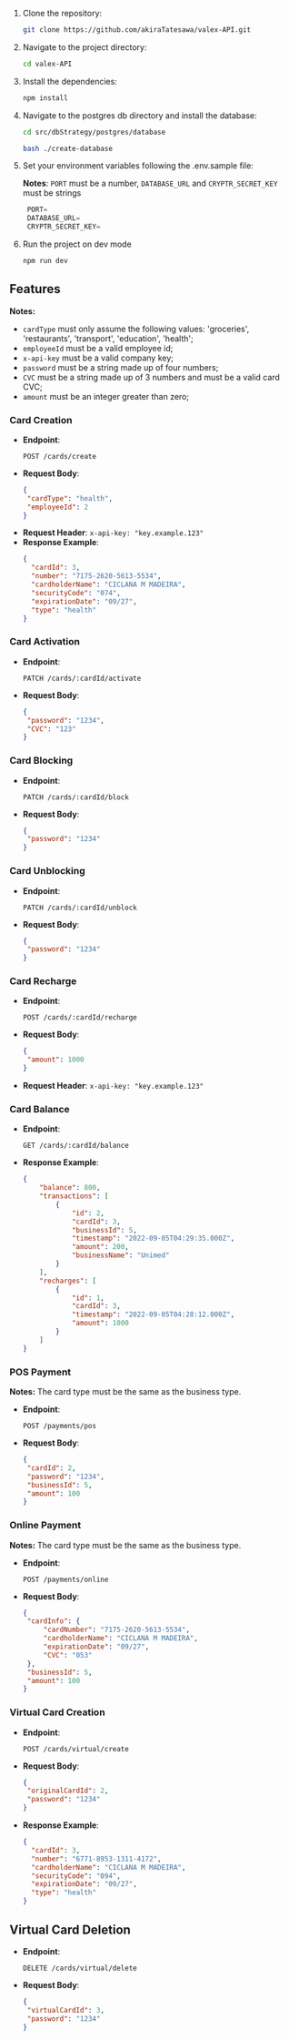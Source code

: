 1. Clone the repository:

    ```bash
    git clone https://github.com/akiraTatesawa/valex-API.git
    ```
2. Navigate to the project directory:
    
    ```bash
    cd valex-API
    ```
3. Install the dependencies:
    
    ```bash
    npm install
    ```
4. Navigate to the postgres db directory and install the database:
    
    ```bash
    cd src/dbStrategy/postgres/database
    
    bash ./create-database 
    ```
5. Set your environment variables following the .env.sample file:

   **Notes**: `PORT` must be a number, `DATABASE_URL` and `CRYPTR_SECRET_KEY` must be strings

   ```ts
    PORT=
    DATABASE_URL=
    CRYPTR_SECRET_KEY=
   ```
6. Run the project on dev mode

   ```bash
   npm run dev
   ```

## Features

**Notes:**
- `cardType` must only assume the following values: 'groceries', 'restaurants', 'transport', 'education', 'health';
- `employeeId` must be a valid employee id;
- `x-api-key` must be a valid company key;
- `password` must be a string made up of four numbers;
- `CVC` must be a string made up of 3 numbers and must be a valid card CVC;
- `amount` must be an integer greater than zero;

### Card Creation

- **Endpoint**: 
   ```http
   POST /cards/create
   ```
- **Request Body**: 
   ```json
  {
    "cardType": "health",
    "employeeId": 2
  }
  ```
- **Request Header**: `x-api-key: "key.example.123"`
- **Response Example**:
    ```json
    {
      "cardId": 3,
      "number": "7175-2620-5613-5534",
      "cardholderName": "CICLANA M MADEIRA",
      "securityCode": "074",
      "expirationDate": "09/27",
      "type": "health"
    }
    ```
    
### Card Activation

- **Endpoint**: 
   ```http
   PATCH /cards/:cardId/activate
   ```
- **Request Body**: 
   ```json
  {
    "password": "1234",
    "CVC": "123"
  }
  ```

### Card Blocking

- **Endpoint**: 
   ```http
   PATCH /cards/:cardId/block
   ```
- **Request Body**: 
   ```json
  {
    "password": "1234"
  }
  ```

### Card Unblocking

- **Endpoint**: 
   ```http
   PATCH /cards/:cardId/unblock
   ```
- **Request Body**: 
   ```json
  {
    "password": "1234"
  }
  ```
  
### Card Recharge

- **Endpoint**: 
   ```http
   POST /cards/:cardId/recharge
   ```
- **Request Body**: 
   ```json
  {
    "amount": 1000
  }
  ```
- **Request Header**: `x-api-key: "key.example.123"`

### Card Balance

- **Endpoint**: 
   ```http
   GET /cards/:cardId/balance
   ```
- **Response Example**:
    ```json
    {
        "balance": 800,
        "transactions": [
            {
                "id": 2,
                "cardId": 3,
                "businessId": 5,
                "timestamp": "2022-09-05T04:29:35.000Z",
                "amount": 200,
                "businessName": "Unimed"
            }
        ],
        "recharges": [
            {
                "id": 1,
                "cardId": 3,
                "timestamp": "2022-09-05T04:28:12.000Z",
                "amount": 1000
            }
        ]
    }
    ```

### POS Payment

**Notes:** The card type must be the same as the business type.

- **Endpoint**: 
   ```http
   POST /payments/pos
   ```
- **Request Body**: 
   ```json
  {
    "cardId": 2,
    "password": "1234",
    "businessId": 5,
    "amount": 100
  }
  ```

### Online Payment

**Notes:** The card type must be the same as the business type.

- **Endpoint**: 
   ```http
   POST /payments/online
   ```
- **Request Body**: 
   ```json
  {
    "cardInfo": {
        "cardNumber": "7175-2620-5613-5534",
        "cardholderName": "CICLANA M MADEIRA",
        "expirationDate": "09/27",
        "CVC": "053"
    },
    "businessId": 5,
    "amount": 100
  }
  ```
### Virtual Card Creation

- **Endpoint**: 
   ```http
   POST /cards/virtual/create
   ```
- **Request Body**: 
   ```json
  {
    "originalCardId": 2,
    "password": "1234"
  }
  ```
- **Response Example**:
    ```json
    {
      "cardId": 3,
      "number": "6771-8953-1311-4172",
      "cardholderName": "CICLANA M MADEIRA",
      "securityCode": "094",
      "expirationDate": "09/27",
      "type": "health"
    }
    ```

## Virtual Card Deletion

- **Endpoint**: 
   ```http
   DELETE /cards/virtual/delete
   ```
- **Request Body**: 
   ```json
  {
    "virtualCardId": 3,
    "password": "1234"
  }
  ```

